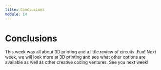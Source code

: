 ```yaml
---
title: Conclusions
module: 14
---
```


# Conclusions

This week was all about 3D printing and a little review of circuits.  Fun!  Next week, we will look more at 3D printing and see what other options are available as well as other creative coding ventures.  See you next week!
